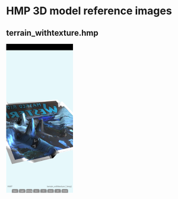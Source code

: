 # HMP 3D model reference images

## terrain_withtexture.hmp
<img alt="terrain_withtexture.hmp" src="screenshots/terrain_withtexture_hmp.png" width=180 />

